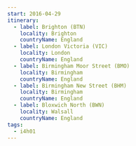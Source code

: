 ```yaml
---
start: 2016-04-29
itinerary:
  - label: Brighton (BTN)
    locality: Brighton
    countryName: England
  - label: London Victoria (VIC)
    locality: London
    countryName: England
  - label: Birmingham Moor Street (BMO)
    locality: Birmingham
    countryName: England
  - label: Birmingham New Street (BHM)
    locality: Birmingham
    countryName: England
  - label: Bloxwich North (BWN)
    locality: Walsall
    countryName: England
tags:
  - i4h01
---
```

